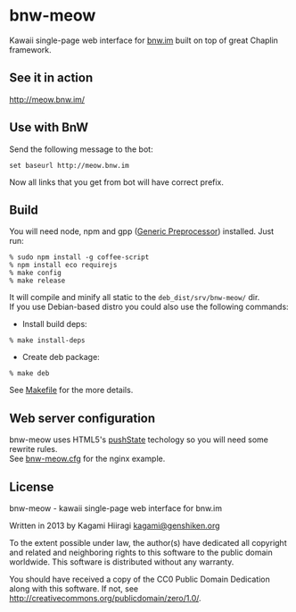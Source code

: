 # bnw-meow

Kawaii single-page web interface for [bnw.im](https://bnw.im) built on top of great Chaplin framework.

## See it in action

http://meow.bnw.im/

## Use with BnW

Send the following message to the bot:
```
set baseurl http://meow.bnw.im
```
Now all links that you get from bot will have correct prefix.

## Build

You will need node, npm and gpp ([Generic Preprocessor](http://files.nothingisreal.com/software/gpp/gpp.html)) installed.
Just run:
```
% sudo npm install -g coffee-script
% npm install eco requirejs
% make config
% make release
```
It will compile and minify all static to the `deb_dist/srv/bnw-meow/` dir.  
If you use Debian-based distro you could also use the following commands:

* Install build deps:
```
% make install-deps
```

* Create deb package:
```
% make deb
```

See [Makefile](https://github.com/Kagami/bnw-meow/blob/master/Makefile) for the more details.

## Web server configuration

bnw-meow uses HTML5's [pushState](http://diveintohtml5.info/history.html) techology so you will need some rewrite rules.  
See [bnw-meow.cfg](https://github.com/Kagami/bnw-meow/blob/master/deb/etc/nginx/sites-available/bnw-meow.cfg) for the nginx example.

## License

bnw-meow - kawaii single-page web interface for bnw.im

Written in 2013 by Kagami Hiiragi <kagami@genshiken.org>

To the extent possible under law, the author(s) have dedicated all copyright and related and neighboring rights to this software to the public domain worldwide. This software is distributed without any warranty.

You should have received a copy of the CC0 Public Domain Dedication along with this software. If not, see <http://creativecommons.org/publicdomain/zero/1.0/>.
